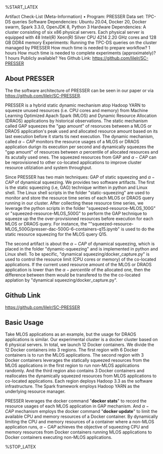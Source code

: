 
%START_LATEX

Artifact Check-List (Meta-Information)
• Program: PRESSER
Data set: TPC-DS queries
Software Dependencies: Ubuntu 20.04, Docker 20, Docker swarm, Spark 3.3.0, OpenJDK 8,  Python 3
Hardware Dependencies: A cluster consisting of six x86 physical servers. Each physical server is equipped with 48 Intel(R) Xeon(R) Silver CPU 4214 2.20 GHz cores and 128 GB DDR4 memory
Experiments: Running the TPC-DS queries on the cluster managed by PRESSER
How much time is needed to prepare workflow? 1 hours
How much time is needed to complete experiments
(approximately)? 1 hours
Publicly available? Yes
Github Link: https://github.com/lilelr/SC-PRESSER



## About PRESSER

The the  software architecture of PRESSER can be seen in our paper or via https://github.com/lilelr/SC-PRESSER.

PRESSER is a hybrid static dynamic mechanism atop Hadoop YARN to squeeze unused resources (i.e. CPU cores and memory) from Machine Learning Optimized Apach Spark (MLOS) and Dynamic Resource Allocation (DRAOS) applications by historical observations. The static mechanism called GAP squeezes the "gap amount" of resoruces between a MLOS or DRAOS application's peak used and allocated resource amount based on its last execution before it starts tis next execution. The dynamic mechanism, called $\alpha-CAP$ monitors the resource usages of a MLOS or DRAOS application durign its execution per second and dynamically squeezes the "gap amount" of resources between  $\alpha$ percentile of allocated resources and its acutally used ones. The squeezed resources from GAP and  $\alpha-CAP$ can be reprovisioned to other co-located applications to improve cluster resource utilziation and system throughput. 

Since PRESSER has two main techniques: GAP of static squeezing and $\alpha-CAP$ of dynamical squeezing. We provides two software artifacts. The first is the static squeezing (i.e, GAG) technique written in python and Linux shell. The Linux shell scripts in the folder "static-squeezing" are used to monitor and store the resource time series of each MLOS or DRAOS query running in our cluster. After collecting these resource time  series, we leverage the python scripts in the folder "squeezed-resource-MLOS_100G" or "squeezed-resource-MLOS_500G" to perform the GAP technique to squeeze up the the over-provisioned resources before execution for each MLOS or DRAOS query. For instance, the ""squeezed-resource-MLOS_500G/presser-dac-500G-6-containers-q15.ipynb" is used to do the static resource squeezing for the MLOS query Q15. 

The second artifact is about the $\alpha-CAP$ of dynamical squeezing, which is placed in the folder "dynamic-squeezing" and is implemented in python and Linux shell. To be specific, "dynamical squeezing/docker_capture.py" is used to control the resource limit (CPU cores or memory) of the co-located applications.  If the current used resource amount of the MLOS or DRAOS application is lower than the  $\alpha-percentile$ of the allocated one, then the difference between them would be transfered to the the co-located applation by  "dynamical squeezing/docker_capture.py".


## Github Link
https://github.com/lilelr/SC-PRESSER


## Basic Usage

Take MLOS applications as an example, but the usage for DRAOS applications is similar. 
Our experimental cluster is a docker cluster based on 6 physical servers. In total, we launch 12 Docker containers.  We divide the 12 Docker containers into 3 regions. The first region with 6 Docker containers is to run the MLOS applications. The second region with 3 Docker containers leverages the statically squeezed resources from the MLOS applications in the first region to run  non-MLOS applications randomly. And the third region also contains 3 Docker containers and reallocates the dynamically squeezed resources from MLOS applications to co-located applications. Each region deploys Hadoop 3.3 as the software infrastructure. The Spark framework employs Hadoop YARN as the underlying resource manager.


PRESSER leverages the docker command "**docker stats**" to record the resource usages of each MLOS application in GAP mechanism. And $\alpha-CAP$ mechanism employs the docker command  "**docker update**" to limit the available CPU and memory resources of a Docker container. By dynamically limiting the CPU and memory resources of a container where a non-MLOS application runs, $\alpha-CAP$ achieves the objective of squeezing CPU and memory resources from Docker containers running MLOS applications to Docker containers executing non-MLOS applications. 


%STOP_LATEX